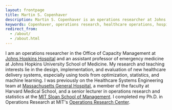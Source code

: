 ```yaml
---
layout: frontpage
title: Martin S. Copenhaver
description: Martin S. Copenhaver is an operations researcher at Johns Hopkins Hospital
keywords: Copenhaver, operations research, healthcare operations, hospital operations management
redirect_from: 
  - /about/
  - /about.html
---
```


I am an operations researcher in the Office of Capacity Management at [Johns Hopkins Hospital](https://www.hopkinsmedicine.org/the-johns-hopkins-hospital) and an assistant professor of emergency medicine at Johns Hopkins University School of Medicine. My research and teaching interests lie in the design, implementation, and evaluation of new healthcare delivery systems, especially using tools from optimization, statistics, and machine learning. I was previously on the Healthcare Systems Engineering team at [Massachusetts General Hospital](http://www.massgeneral.org/), a member of the faculty at Harvard Medical School, and a senior lecturer in operations research and statistics at the [MIT Sloan School of Management](http://sloan.mit.edu/). I completed my Ph.D. in Operations Research at MIT's [Operations Research Center](http://orc.mit.edu/).
